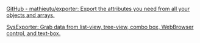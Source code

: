 
[GitHub - mathieutu/exporter: Export the attributes you need from all your objects and arrays.](https://github.com/mathieutu/exporter)

[SysExporter: Grab data from list-view, tree-view, combo box, WebBrowser control, and text-box.](https://www.nirsoft.net/utils/sysexp.html)
